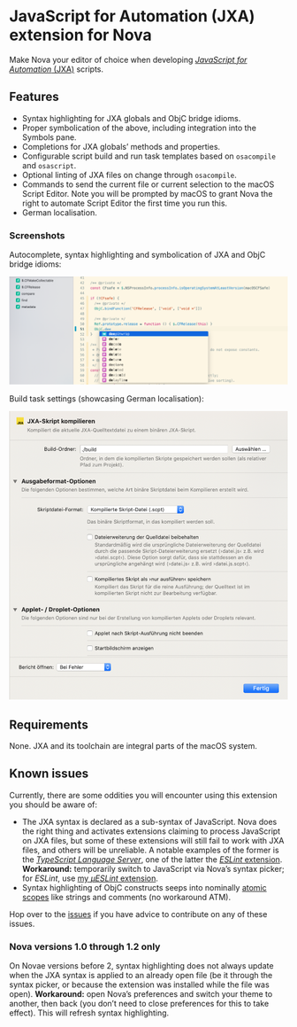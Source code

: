 # JavaScript for Automation (JXA) extension for Nova

Make Nova your editor of choice when developing [_JavaScript for Automation_ (JXA)](https://developer.apple.com/library/archive/releasenotes/InterapplicationCommunication/RN-JavaScriptForAutomation/Articles/OSX10-11.html) scripts.

## Features

- Syntax highlighting for JXA globals and ObjC bridge idioms.
- Proper symbolication of the above, including integration into the Symbols pane.
- Completions for JXA globals’ methods and properties.
- Configurable script build and run task templates based on `osacompile` and `osascript`.
- Optional linting of JXA files on change through `osacompile`.
- Commands to send the current file or current selection to the macOS Script Editor. Note you will be prompted by macOS to grant Nova the right to automate Script Editor the first time you run this.
- German localisation.

### Screenshots

Autocomplete, syntax highlighting and symbolication of JXA and ObjC bridge idioms:

![JXA.nova syntax features](https://raw.githubusercontent.com/kopischke/JXA.nova/main/img/jxa-syntax-features.png "Autocomplete, syntax highlighting and symbolication of JXA and ObjC bridge idioms.")

Build task settings (showcasing German localisation):

![JXA,nova build task settings](https://raw.githubusercontent.com/kopischke/JXA.nova/main/img/jxa-task-build-settings.png "Build task settings.")

## Requirements

None. JXA and its toolchain are integral parts of the macOS system.

## Known issues

Currently, there are some oddities you will encounter using this extension you should be aware of:

- The JXA syntax is declared as a sub-syntax of JavaScript. Nova does the right thing and activates extensions claiming to process JavaScript on JXA files, but some of these extensions will still fail to work with JXA files, and others will be unreliable. A notable examples of the former is the [_TypeScript Language Server_](nova://extension/?id=apexskier.typescript), one of the latter the [_ESLint_ extension](nova://extension/?id=apexskier.eslint). **Workaround:** temporarily switch to JavaScript via Nova’s syntax picker; for _ESLint_, use [my _µESLint_ extension](nova://extension/?id=net.kopischke.eslint).
- Syntax highlighting of ObjC constructs seeps into nominally [atomic scopes](https://docs.nova.app/syntax-reference/scopes/#atomic-scopes) like strings and comments (no workaround ATM).

Hop over to the [issues](https://github.com/kopischke/JXA.nova/issues) if you have advice to contribute on any of these issues.

### Nova versions 1.0 through 1.2 only

On Novae versions before 2, syntax highlighting does not always update when the JXA syntax is applied to an already open file (be it through the syntax picker, or because the extension was installed while the file was open). **Workaround:** open Nova’s preferences and switch your theme to another, then back (you don’t need to close preferences for this to take effect). This will refresh syntax highlighting.
